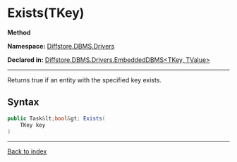 # Exists(TKey)

**Method**

**Namespace:** [Diffstore.DBMS.Drivers](Diffstore.DBMS.Drivers.md)

**Declared in:** [Diffstore.DBMS.Drivers.EmbeddedDBMS&lt;TKey, TValue&gt;](Diffstore.DBMS.Drivers.EmbeddedDBMS{TKey,TValue}.md)

------



Returns true if an entity with the specified key exists.


## Syntax

```csharp
public Task&lt;bool&gt; Exists(
	TKey key
)
```

------

[Back to index](index.md)
